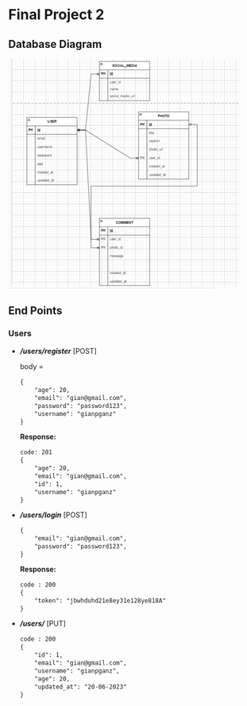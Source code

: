 # Final Project 2

## Database Diagram
![](erd.png)

## End Points
### Users
- <b><i>/users/register</b></i> [POST]

    body = 
    ```
    {
        "age": 20,
        "email": "gian@gmail.com",
        "password": "password123",
        "username": "gianpganz"
    }
    ```
    <b>Response: </b>
    ```
    code: 201
    {
        "age": 20,
        "email": "gian@gmail.com",
        "id": 1,
        "username": "gianpganz"
    }
    ```
- <b><i>/users/login</b></i>    [POST]
    ```
    {
        "email": "gian@gmail.com",
        "password": "password123",  
    }
    ```
    <b>Response: </b>
    ```
    code : 200
    {
        "token": "jbwhduhd21e8ey31e128ye818A"
    }
    ```
- <b><i>/users/</b></i>         [PUT]
    ```
    code : 200
    {
        "id": 1,
        "email": "gian@gmail.com",
        "username": "gianpganz",
        "age": 20,
        "updated_at": "20-06-2023"
    }
    ```
